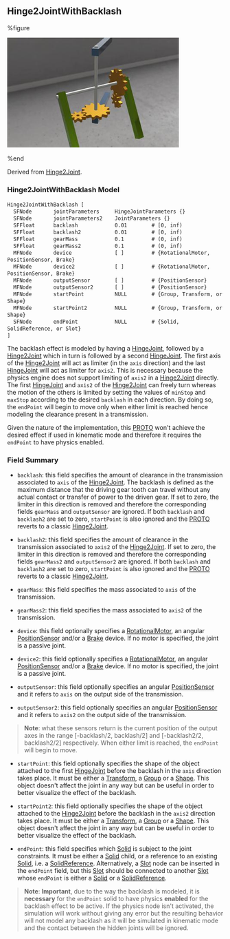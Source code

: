 ## Hinge2JointWithBacklash

%figure

![Hinge2JointWithBacklash](images/joints/Hinge2JointWithBacklash/Hinge2JointWithBacklash.thumbnail.jpg)

%end

Derived from [Hinge2Joint](../reference/hinge2joint.md).

### Hinge2JointWithBacklash Model

```
Hinge2JointWithBacklash [
  SFNode       jointParameters     HingeJointParameters {}
  SFNode       jointParameters2    JointParameters {}
  SFFloat      backlash            0.01        # [0, inf)
  SFFloat      backlash2           0.01        # [0, inf)
  SFFloat      gearMass            0.1         # (0, inf)
  SFFloat      gearMass2           0.1         # (0, inf)
  MFNode       device              [ ]         # {RotationalMotor, PositionSensor, Brake}
  MFNode       device2             [ ]         # {RotationalMotor, PositionSensor, Brake}
  MFNode       outputSensor        [ ]         # {PositionSensor}
  MFNode       outputSensor2       [ ]         # {PositionSensor}
  MFNode       startPoint          NULL        # {Group, Transform, or Shape}
  MFNode       startPoint2         NULL        # {Group, Transform, or Shape}
  SFNode       endPoint            NULL        # {Solid, SolidReference, or Slot}
]
```

The backlash effect is modeled by having a [HingeJoint](../reference/hingejoint.md), followed by a [Hinge2Joint](../reference/hinge2joint.md) which in turn is followed by a second [HingeJoint](../reference/hingejoint.md).
The first axis of the [Hinge2Joint](../reference/hinge2joint.md) will act as limiter (in the `axis`  direction) and the last [HingeJoint](../reference/hingejoint.md) will act as limiter for `axis2`.
This is necessary because the physics engine does not support limiting of `axis2` in a [Hinge2Joint](../reference/hinge2joint.md) directly.
The first [HingeJoint](../reference/hingejoint.md) and `axis2` of the [Hinge2Joint](../reference/hinge2joint.md) can freely turn whereas the motion of the others is limited by setting the values of `minStop` and `maxStop` according to the desired `backlash` in each direction.
By doing so, the `endPoint` will begin to move only when either limit is reached hence modeling the clearance present in a transmission.

Given the nature of the implementation, this [PROTO](../reference/proto.md) won't achieve the desired effect if used in kinematic mode and therefore it requires the `endPoint` to have physics enabled.

### Field Summary

- `backlash`: this field specifies the amount of clearance in the transmission associated to `axis` of the [Hinge2Joint](../reference/hinge2joint.md). The backlash is defined as the maximum distance that the driving gear tooth can travel without any actual contact or transfer of power to the driven gear.
If set to zero, the limiter in this direction is removed and therefore the corresponding fields `gearMass` and `outputSensor` are ignored.
If both `backlash` and `backlash2` are set to zero, `startPoint` is also ignored and the [PROTO](../reference/proto.md) reverts to a classic [Hinge2Joint](../reference/hinge2joint.md).

- `backlash2`: this field specifies the amount of clearance in the transmission associated to `axis2` of the [Hinge2Joint](../reference/hinge2joint.md).
If set to zero, the limiter in this direction is removed and therefore the corresponding fields `gearMass2` and `outputSensor2` are ignored.
If both `backlash` and `backlash2` are set to zero, `startPoint` is also ignored and the [PROTO](../reference/proto.md) reverts to a classic [Hinge2Joint](../reference/hinge2joint.md).

- `gearMass`: this field specifies the mass associated to `axis` of the transmission.

- `gearMass2`: this field specifies the mass associated to `axis2` of the transmission.

- `device`: this field optionally specifies a [RotationalMotor](../reference/rotationalmotor.md), an angular [PositionSensor](../reference/positionsensor.md) and/or a [Brake](../reference/brake.md) device.
If no motor is specified, the joint is a passive joint.

- `device2`: this field optionally specifies a [RotationalMotor](../reference/rotationalmotor.md), an angular [PositionSensor](../reference/positionsensor.md) and/or a [Brake](../reference/brake.md) device.
If no motor is specified, the joint is a passive joint.

- `outputSensor`: this field optionally specifies an angular [PositionSensor](../reference/positionsensor.md) and it refers to `axis` on the output side of the transmission.

- `outputSensor2`: this field optionally specifies an angular [PositionSensor](../reference/positionsensor.md) and it refers to `axis2` on the output side of the transmission.

> **Note**: what these sensors return is the current position of the output axes in the range [-backlash/2, backlash/2] and [-backlash2/2, backlash2/2] respectively. When either limit is reached, the `endPoint` will begin to move.

- `startPoint`: this field optionally specifies the shape of the object attached to the first [HingeJoint](../reference/hingejoint.md) before the backlash in the `axis` direction takes place.
It must be either a [Transform](../reference/transform.md), a [Group](../reference/group.md) or a [Shape](../reference/shape.md).
This object doesn't affect the joint in any way but can be useful in order to better visualize the effect of the backlash.

- `startPoint2`: this field optionally specifies the shape of the object attached to the [Hinge2Joint](../reference/hinge2joint.md) before the backlash in the `axis2` direction takes place.
It must be either a [Transform](../reference/transform.md), a [Group](../reference/group.md) or a [Shape](../reference/shape.md).
This object doesn't affect the joint in any way but can be useful in order to better visualize the effect of the backlash.

- `endPoint`: this field specifies which [Solid](../reference/solid.md) is subject to the joint constraints. It must be either a [Solid](../reference/solid.md) child, or a reference to an existing [Solid](../reference/solid.md), i.e. a [SolidReference](../reference/solidreference.md).
Alternatively, a [Slot](../reference/slot.md) node can be inserted in the `endPoint` field, but this [Slot](../reference/slot.md) should be connected to another [Slot](../reference/slot.md) whose `endPoint` is either a [Solid](../reference/solid.md) or a [SolidReference](../reference/solidreference.md).

> **Note**: **Important**, due to the way the backlash is modeled, it is **necessary** for the `endPoint` solid to have physics **enabled** for the backlash effect to be active.
If the physics node isn't activated, the simulation will work without giving any error but the resulting behavior will not model any backlash as it will be simulated in kinematic mode and the contact between the hidden joints will be ignored.
